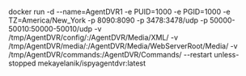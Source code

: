 
docker run -d --name=AgentDVR1 -e PUID=1000 -e PGID=1000 -e TZ=America/New_York -p 8090:8090 -p 3478:3478/udp -p 50000-50010:50000-50010/udp -v /tmp/AgentDVR/config/:/AgentDVR/Media/XML/ -v /tmp/AgentDVR/media/:/AgentDVR/Media/WebServerRoot/Media/ -v /tmp/AgentDVR/commands:/AgentDVR/Commands/ --restart unless-stopped mekayelanik/ispyagentdvr:latest

